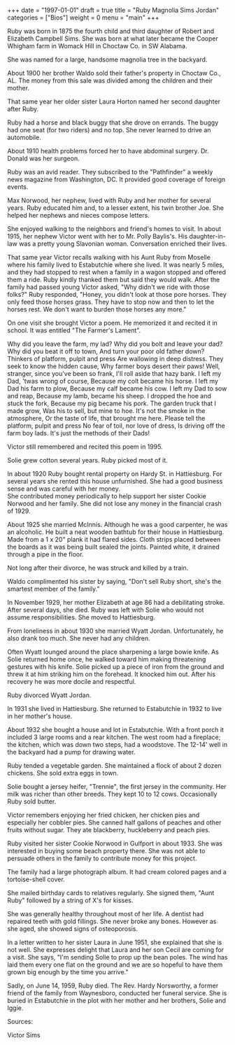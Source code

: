 +++
date = "1997-01-01"
draft = true
title = "Ruby Magnolia Sims Jordan"
categories = ["Bios"]
weight = 0
menu =  "main"
+++

Ruby was born in 1875 the fourth child and third daughter of Robert and Elizabeth Campbell Sims.  She was born at what later became the Cooper Whigham farm in Womack Hill in Choctaw Co. in SW Alabama.

She was named for a large, handsome magnolia tree in the backyard.

About 1900 her brother Waldo sold their father's property in Choctaw Co., AL.  The money from this sale was divided among the children and their mother.

That same year her older sister Laura Horton named her second daughter after Ruby.

Ruby had a horse and black buggy that she drove on errands.  The buggy had one seat (for two riders) and no top.  She never learned to drive an automobile.

About 1910 health problems forced her to have abdominal surgery.
Dr. Donald was her surgeon.

Ruby was an avid reader.  They subscribed to the "Pathfinder" a weekly news magazine from Washington, DC.  It provided good coverage of foreign events.

Max Norwood, her nephew, lived with Ruby and her mother for several years.  Ruby educated him and, to a lesser extent, his twin brother Joe.  She helped her nephews and nieces compose letters.

She enjoyed walking to the neighbors and friend's homes to visit.  In about 1915, her nephew Victor went with her to Mr. Polly Baylis's.  His daughter-in-law was a pretty young Slavonian woman.  Conversation enriched their lives. 

That same year Victor recalls walking with his Aunt Ruby from Moselle where his family lived to Estabutchie where she lived.  It was nearly 5 miles, and they had stopped to rest when a family in a wagon stopped and offered them a ride.  Ruby kindly thanked them but said they would walk.  After the family had passed young Victor asked, "Why didn't we ride with those folks?"  Ruby responded, "Honey, you didn't look at those pore horses.  They only feed those horses grass.  They have to stop now and then to let the horses rest.  We don't want to burden those horses any more."
 
On one visit she brought Victor a poem.  He memorized it and recited it in school.  It was entitled "The Farmer's Lament".

Why did you leave the farm, my lad?
Why did you bolt and leave your dad?
Why did you beat it off to town, 
And turn your poor old father down?
Thinkers of platform, pulpit and press
Are wallowing in deep distress.
They seek to know the hidden cause,
Why farmer boys desert their paws!
Well, stranger, since you've been so frank,
I'll roll aside that hazy bank.
I left my Dad, 'twas wrong of course,
Because my colt became his horse.
I left my Dad his farm to plow,
Because my calf became his cow.
I left my Dad to sow and reap,
Because my lamb, became his sheep.
I dropped the hoe and stuck the fork,
Because my pig became his pork.
The garden truck that I made grow, 
Was his to sell, but mine to hoe.
It's not the smoke in the atmosphere,
Or the taste of life, that brought me here.
Please tell the platform, pulpit and press
No fear of toil, nor love of dress,
Is driving off the farm boy lads.
It's just the methods of their Dads!

Victor still remembered and recited this poem in 1995.

Solie grew cotton several years.  Ruby picked most of it.

In about 1920 Ruby bought rental property on Hardy St. in Hattiesburg.  For several years she rented this house unfurnished.  She had a good business sense and was careful with her money.  
She contributed money periodically to help support her sister Cookie Norwood and her family.  She did not lose any money in the financial crash of 1929.

About 1925 she married        McInnis.  Although he was a good carpenter, he was an alcoholic.  He built a neat wooden bathtub for their house in Hattiesburg.  Made from a 1 x 20" plank it had flared sides.  Cloth strips placed between the boards as it was being built sealed the joints.  Painted white, it drained through a pipe in the floor.

Not long after their divorce, he was struck and killed by a train.

Waldo complimented his sister by saying, "Don't sell Ruby short, she's the smartest member of the family."

In November 1929, her mother Elizabeth at age 86 had a debilitating stroke.  After several days, she died.  Ruby was left with Solie who would not assume responsibilities.  She moved to Hattiesburg.

From loneliness in about 1930 she married Wyatt Jordan.  Unfortunately, he also drank too much.  She never had any children.

Often Wyatt lounged around the place sharpening a large bowie knife.  As Solie returned home once,  he walked toward him making threatening gestures with his knife.  Solie picked up a piece of iron from the ground and threw it at him striking him on the forehead.  It knocked him out.  After his recovery he was more docile and respectful.

Ruby divorced Wyatt Jordan.

In 1931 she lived in Hattiesburg.  She returned to Estabutchie in 1932 to live in her mother's house.

About 1932 she bought a house and lot in Estabutchie.  With a front porch it included 3 large rooms and a rear kitchen.  The west room had a fireplace; the kitchen, which was down two steps, had a woodstove.  The 12-14' well in the backyard had a pump for drawing water.

Ruby tended a vegetable garden.  She maintained a flock of about 2 dozen chickens.  She sold extra eggs in town.  

Solie bought a jersey heifer, "Trennie", the first jersey in the community.  Her milk was richer than other breeds.  They kept 10 to 12 cows.  Occasionally Ruby sold butter.

Victor remembers enjoying her fried chicken, her chicken pies and especially her cobbler pies.  She canned half gallons of peaches and other fruits without sugar.  They ate blackberry, huckleberry and peach pies.

Ruby visited her sister Cookie Norwood in Gulfport in about 1933.  She was interested in buying some beach property there.  She was not able to persuade others in the family to contribute money for this project.

The family had a large photograph album.  It had cream colored pages and a tortoise-shell cover.

She mailed birthday cards to relatives regularly.  She signed them, "Aunt Ruby" followed by a string of X's for kisses.

She was generally healthy throughout most of her life.  A dentist had repaired teeth with gold fillings.  She never broke any bones.  However as she aged, she showed signs of osteoporosis.

In a letter written to her sister Laura in June 1951, she explained that she is not well.  She expresses delight that Laura and her son Cecil are coming for a visit.  She says, "I'm sending Solie to prop up the bean poles.  The wind has laid them every one flat on the ground and we are so hopeful to have them grown big enough by the time you arrive."

Sadly, on June 14, 1959, Ruby died.  The Rev. Hardy Norsworthy, a former friend of the family from Waynesboro, conducted her funeral service.  She is buried in Estabutchie in the plot with her mother and her brothers, Solie and Iggie.   

Sources: 

Victor Sims
